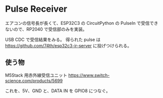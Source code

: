 # Pulse Receiver

エアコンの信号長が長くて、ESP32C3 の CircuitPython の PulseIn で受信できないので、RP2040 で受信部のみを実装。

USB CDC で受信結果をみる。
得られた pulse は https://github.com/74th/esp32c3-ir-server に投げつけられる。

## 使う物

M5Stack 用赤外線受信ユニット https://www.switch-science.com/products/5699

これを、5V、GND と、DATA IN を GPIO8 につなぐ。
